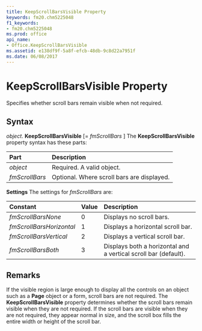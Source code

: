 ```yaml
---
title: KeepScrollBarsVisible Property
keywords: fm20.chm5225048
f1_keywords:
- fm20.chm5225048
ms.prod: office
api_name:
- Office.KeepScrollBarsVisible
ms.assetid: e138df9f-5a8f-efcb-48db-9c8d22a7951f
ms.date: 06/08/2017
---
```



# KeepScrollBarsVisible Property



Specifies whether scroll bars remain visible when not required.

## Syntax

_object_. **KeepScrollBarsVisible** [= _fmScrollBars_ ]
The  **KeepScrollBarsVisible** property syntax has these parts:


|**Part**|**Description**|
|:-----|:-----|
| _object_|Required. A valid object.|
| _fmScrollBars_|Optional. Where scroll bars are displayed.|

 **Settings**
The settings for  _fmScrollBars_ are:


|**Constant**|**Value**|**Description**|
|:-----|:-----|:-----|
| _fmScrollBarsNone_|0|Displays no scroll bars.|
| _fmScrollBarsHorizontal_|1|Displays a horizontal scroll bar.|
| _fmScrollBarsVertical_|2|Displays a vertical scroll bar.|
| _fmScrollBarsBoth_|3|Displays both a horizontal and a vertical scroll bar (default).|

## Remarks

If the visible region is large enough to display all the controls on an object such as a  **Page** object or a form, scroll bars are not required. The **KeepScrollBarsVisible** property determines whether the scroll bars remain visible when they are not required.
If the scroll bars are visible when they are not required, they appear normal in size, and the scroll box fills the entire width or height of the scroll bar.

